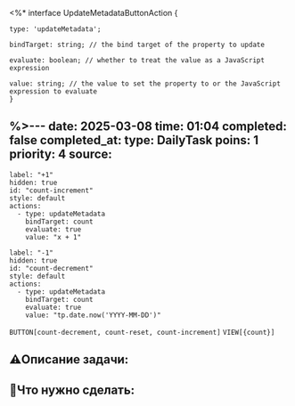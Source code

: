 <%* 
interface UpdateMetadataButtonAction {

	type: 'updateMetadata';
	
	bindTarget: string; // the bind target of the property to update
	
	evaluate: boolean; // whether to treat the value as a JavaScript expression
	
	value: string; // the value to set the property to or the JavaScript expression to evaluate
	}
%>---
date: 2025-03-08
time: 01:04
completed: false
completed_at: 
type: DailyTask
poins: 1
priority: 4
source:
---

```meta-bind-button
label: "+1"
hidden: true
id: "count-increment"
style: default
actions:
  - type: updateMetadata
    bindTarget: count
    evaluate: true
    value: "x + 1"
```

```meta-bind-button
label: "-1"
hidden: true
id: "count-decrement"
style: default
actions:
  - type: updateMetadata
    bindTarget: count
    evaluate: true
    value: "tp.date.now('YYYY-MM-DD')"
```


`BUTTON[count-decrement, count-reset, count-increment]` `VIEW[{count}]`



## ⚠️Описание задачи:



## 📝Что нужно сделать:
